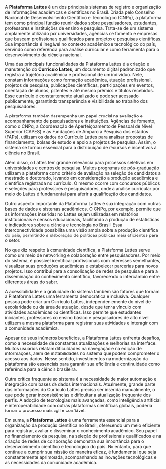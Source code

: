 A **Plataforma Lattes** é um dos principais sistemas de registro e organização de informações acadêmicas e científicas no Brasil. Criada pelo Conselho Nacional de Desenvolvimento Científico e Tecnológico (CNPq), a plataforma tem como principal função reunir dados sobre pesquisadores, estudantes, professores e instituições de ensino e pesquisa. Trata-se de um sistema amplamente utilizado por universidades, agências de fomento e empresas que buscam profissionais qualificados para projetos e pesquisas científicas. Sua importância é inegável no contexto acadêmico e tecnológico do país, servindo como referência para análise curricular e como ferramenta para o desenvolvimento da ciência nacional.

Uma das principais funcionalidades da Plataforma Lattes é a criação e manutenção do **Currículo Lattes**, um documento digital padronizado que registra a trajetória acadêmica e profissional de um indivíduo. Nele, constam informações como formação acadêmica, atuação profissional, projetos de pesquisa, publicações científicas, participações em eventos, orientação de alunos, patentes e até mesmo prêmios e títulos recebidos. Esse currículo é constantemente atualizado e pode ser acessado publicamente, garantindo transparência e visibilidade ao trabalho dos pesquisadores.

A plataforma também desempenha um papel crucial na avaliação e acompanhamento de pesquisadores e instituições. Agências de fomento, como o CNPq, a Coordenação de Aperfeiçoamento de Pessoal de Nível Superior (CAPES) e as Fundações de Amparo à Pesquisa dos estados (FAPs), utilizam os dados do Currículo Lattes para analisar propostas de financiamento, bolsas de estudo e apoio a projetos de pesquisa. Assim, o sistema se tornou essencial para a distribuição de recursos e incentivos à ciência no Brasil.

Além disso, o Lattes tem grande relevância para processos seletivos em universidades e centros de pesquisa. Muitos programas de pós-graduação utilizam a plataforma como critério de avaliação na seleção de candidatos a mestrado e doutorado, levando em consideração a produção acadêmica e científica registrada no currículo. O mesmo ocorre com concursos públicos e seleções para professores e pesquisadores, onde a análise curricular por meio do Lattes é fundamental para aferir a qualificação dos candidatos.

Outro aspecto importante da Plataforma Lattes é sua integração com outras bases de dados e sistemas acadêmicos. O CNPq, por exemplo, permite que as informações inseridas no Lattes sejam utilizadas em relatórios institucionais e censos educacionais, facilitando a produção de estatísticas e indicadores sobre a ciência e tecnologia no Brasil. Essa interconectividade possibilita uma visão ampla sobre a produção científica do país, permitindo a elaboração de políticas públicas mais eficientes para o setor.

No que diz respeito à comunidade científica, a Plataforma Lattes serve como um meio de networking e colaboração entre pesquisadores. Por meio do sistema, é possível identificar profissionais com interesses semelhantes, visualizar suas produções acadêmicas e estabelecer parcerias para novos projetos. Isso contribui para a consolidação de redes de pesquisa e para a disseminação do conhecimento científico, favorecendo o intercâmbio entre diferentes áreas do saber.

A acessibilidade e a gratuidade do sistema também são fatores que tornam a Plataforma Lattes uma ferramenta democrática e inclusiva. Qualquer pessoa pode criar um Currículo Lattes, independentemente do nível de escolaridade ou da área de atuação, desde que tenha vínculo com atividades acadêmicas ou científicas. Isso permite que estudantes iniciantes, professores do ensino básico e pesquisadores de alto nível utilizem a mesma plataforma para registrar suas atividades e interagir com a comunidade acadêmica.

Apesar de seus inúmeros benefícios, a Plataforma Lattes enfrenta desafios, como a necessidade de constantes atualizações e melhorias na interface. Muitos usuários relatam dificuldades na navegação e na edição de informações, além de instabilidades no sistema que podem comprometer o acesso aos dados. Nesse sentido, investimentos na modernização da plataforma são essenciais para garantir sua eficiência e continuidade como referência para a ciência brasileira.

Outra crítica frequente ao sistema é a necessidade de maior automação e integração com bases de dados internacionais. Atualmente, grande parte das informações do Currículo Lattes precisa ser inserida manualmente, o que pode gerar inconsistências e dificultar a atualização frequente dos perfis. A adoção de tecnologias mais avançadas, como inteligência artificial e interoperabilidade com outras plataformas científicas globais, poderia tornar o processo mais ágil e confiável.

Em suma, a **Plataforma Lattes** é uma ferramenta essencial para a organização da produção científica no Brasil, oferecendo um meio eficiente para registrar, avaliar e disseminar o conhecimento acadêmico. Seu papel no financiamento da pesquisa, na seleção de profissionais qualificados e na criação de redes de colaboração demonstra sua importância para o desenvolvimento científico e tecnológico do país. No entanto, para que continue a cumprir sua missão de maneira eficaz, é fundamental que seja constantemente aprimorada, acompanhando as inovações tecnológicas e as necessidades da comunidade acadêmica.

